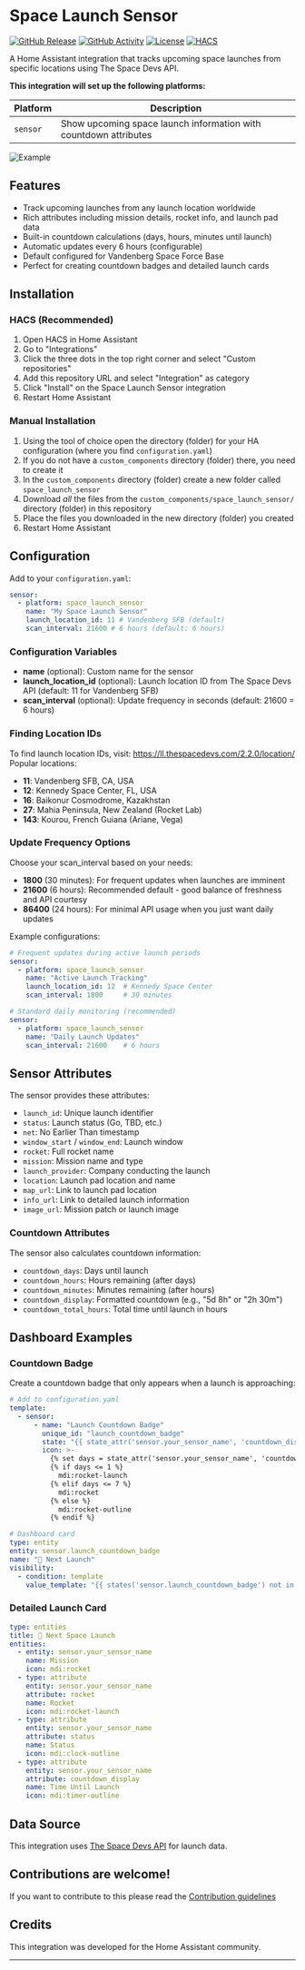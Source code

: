 # Space Launch Sensor

[![GitHub Release][releases-shield]][releases]
[![GitHub Activity][commits-shield]][commits]
[![License][license-shield]](LICENSE)
[![HACS][hacs-shield]][hacs]

A Home Assistant integration that tracks upcoming space launches from specific locations using The Space Devs API.

**This integration will set up the following platforms:**

| Platform | Description                                                      |
| -------- | ---------------------------------------------------------------- |
| `sensor` | Show upcoming space launch information with countdown attributes |

![Example](https://github.com/samgutentag/space-launch-sensor/raw/main/example.png)

## Features

- Track upcoming launches from any launch location worldwide
- Rich attributes including mission details, rocket info, and launch pad data
- Built-in countdown calculations (days, hours, minutes until launch)
- Automatic updates every 6 hours (configurable)
- Default configured for Vandenberg Space Force Base
- Perfect for creating countdown badges and detailed launch cards

## Installation

### HACS (Recommended)

1. Open HACS in Home Assistant
2. Go to "Integrations"
3. Click the three dots in the top right corner and select "Custom repositories"
4. Add this repository URL and select "Integration" as category
5. Click "Install" on the Space Launch Sensor integration
6. Restart Home Assistant

### Manual Installation

1. Using the tool of choice open the directory (folder) for your HA configuration (where you find `configuration.yaml`)
2. If you do not have a `custom_components` directory (folder) there, you need to create it
3. In the `custom_components` directory (folder) create a new folder called `space_launch_sensor`
4. Download _all_ the files from the `custom_components/space_launch_sensor/` directory (folder) in this repository
5. Place the files you downloaded in the new directory (folder) you created
6. Restart Home Assistant

## Configuration

Add to your `configuration.yaml`:

```yaml
sensor:
  - platform: space_launch_sensor
    name: "My Space Launch Sensor"
    launch_location_id: 11 # Vandenberg SFB (default)
    scan_interval: 21600 # 6 hours (default: 6 hours)
```

### Configuration Variables

- **name** (optional): Custom name for the sensor
- **launch_location_id** (optional): Launch location ID from The Space Devs API (default: 11 for Vandenberg SFB)
- **scan_interval** (optional): Update frequency in seconds (default: 21600 = 6 hours)

### Finding Location IDs

To find launch location IDs, visit: https://ll.thespacedevs.com/2.2.0/location/
Popular locations:

- **11**: Vandenberg SFB, CA, USA
- **12**: Kennedy Space Center, FL, USA
- **16**: Baikonur Cosmodrome, Kazakhstan
- **27**: Mahia Peninsula, New Zealand (Rocket Lab)
- **143**: Kourou, French Guiana (Ariane, Vega)

### Update Frequency Options

Choose your scan_interval based on your needs:

- **1800** (30 minutes): For frequent updates when launches are imminent
- **21600** (6 hours): Recommended default - good balance of freshness and API courtesy
- **86400** (24 hours): For minimal API usage when you just want daily updates

Example configurations:

```yaml
# Frequent updates during active launch periods
sensor:
  - platform: space_launch_sensor
    name: "Active Launch Tracking"
    launch_location_id: 12  # Kennedy Space Center
    scan_interval: 1800     # 30 minutes

# Standard daily monitoring (recommended)
sensor:
  - platform: space_launch_sensor
    name: "Daily Launch Updates"
    scan_interval: 21600    # 6 hours
```

## Sensor Attributes

The sensor provides these attributes:

- `launch_id`: Unique launch identifier
- `status`: Launch status (Go, TBD, etc.)
- `net`: No Earlier Than timestamp
- `window_start` / `window_end`: Launch window
- `rocket`: Full rocket name
- `mission`: Mission name and type
- `launch_provider`: Company conducting the launch
- `location`: Launch pad location and name
- `map_url`: Link to launch pad location
- `info_url`: Link to detailed launch information
- `image_url`: Mission patch or launch image

### Countdown Attributes

The sensor also calculates countdown information:

- `countdown_days`: Days until launch
- `countdown_hours`: Hours remaining (after days)
- `countdown_minutes`: Minutes remaining (after hours)
- `countdown_display`: Formatted countdown (e.g., "5d 8h" or "2h 30m")
- `countdown_total_hours`: Total time until launch in hours

## Dashboard Examples

### Countdown Badge

Create a countdown badge that only appears when a launch is approaching:

```yaml
# Add to configuration.yaml
template:
  - sensor:
      - name: "Launch Countdown Badge"
        unique_id: "launch_countdown_badge"
        state: "{{ state_attr('sensor.your_sensor_name', 'countdown_display') }}"
        icon: >-
          {% set days = state_attr('sensor.your_sensor_name', 'countdown_days') | int(0) %}
          {% if days <= 1 %}
            mdi:rocket-launch
          {% elif days <= 7 %}
            mdi:rocket
          {% else %}
            mdi:rocket-outline
          {% endif %}

# Dashboard card
type: entity
entity: sensor.launch_countdown_badge
name: "🚀 Next Launch"
visibility:
  - condition: template
    value_template: "{{ states('sensor.launch_countdown_badge') not in ['Launched', 'Error', 'Unknown'] }}"
```

### Detailed Launch Card

```yaml
type: entities
title: 🚀 Next Space Launch
entities:
  - entity: sensor.your_sensor_name
    name: Mission
    icon: mdi:rocket
  - type: attribute
    entity: sensor.your_sensor_name
    attribute: rocket
    name: Rocket
    icon: mdi:rocket-launch
  - type: attribute
    entity: sensor.your_sensor_name
    attribute: status
    name: Status
    icon: mdi:clock-outline
  - type: attribute
    entity: sensor.your_sensor_name
    attribute: countdown_display
    name: Time Until Launch
    icon: mdi:timer-outline
```

## Data Source

This integration uses [The Space Devs API](https://thespacedevs.com/) for launch data.

## Contributions are welcome!

If you want to contribute to this please read the [Contribution guidelines](CONTRIBUTING.md)

## Credits

This integration was developed for the Home Assistant community.

---

[space-launch-sensor]: https://github.com/samgutentag/space-launch-sensor
[commits-shield]: https://img.shields.io/github/commit-activity/y/samgutentag/space-launch-sensor.svg?style=for-the-badge
[commits]: https://github.com/samgutentag/space-launch-sensor/commits/main
[hacs]: https://github.com/hacs/integration
[hacs-shield]: https://img.shields.io/badge/HACS-Custom-orange.svg?style=for-the-badge
[license-shield]: https://img.shields.io/github/license/samgutentag/space-launch-sensor.svg?style=for-the-badge
[releases-shield]: https://img.shields.io/github/release/samgutentag/space-launch-sensor.svg?style=for-the-badge
[releases]: https://github.com/samgutentag/space-launch-sensor/releases

